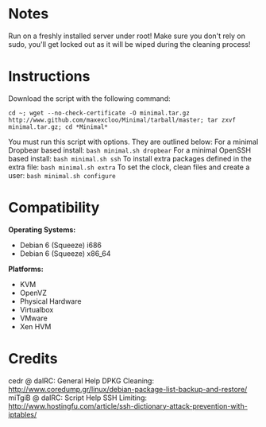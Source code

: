 Notes
=====

Run on a freshly installed server under root!
Make sure you don't rely on sudo, you'll get locked out as it will be wiped during the cleaning process!

Instructions
============

Download the script with the following command:

`cd ~; wget --no-check-certificate -O minimal.tar.gz http://www.github.com/maxexcloo/Minimal/tarball/master; tar zxvf minimal.tar.gz; cd *Minimal*`

You must run this script with options. They are outlined below:
For a minimal Dropbear based install: `bash minimal.sh dropbear`
For a minimal OpenSSH based install: `bash minimal.sh ssh`
To install extra packages defined in the extra file: `bash minimal.sh extra`
To set the clock, clean files and create a user: `bash minimal.sh configure`

Compatibility
=============

**Operating Systems:**

 + Debian 6 (Squeeze) i686
 + Debian 6 (Squeeze) x86_64

**Platforms:**

 + KVM
 + OpenVZ
 + Physical Hardware
 + Virtualbox
 + VMware
 + Xen HVM

Credits
=======

cedr @ daIRC: General Help
DPKG Cleaning: http://www.coredump.gr/linux/debian-package-list-backup-and-restore/
miTgiB @ daIRC: Script Help
SSH Limiting: http://www.hostingfu.com/article/ssh-dictionary-attack-prevention-with-iptables/

